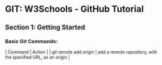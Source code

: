 
# GIT: W3Schools - GitHub Tutorial
## Section 1: Getting Started

### Basic Git Commands:
| Command | Action |
| git remote add origin <URL> | add a remote repository, with the specified URL, as an origin  |
